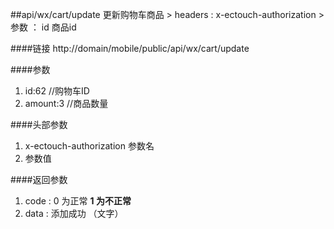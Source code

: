 ##api/wx/cart/update   更新购物车商品
    > headers  : x-ectouch-authorization
    > 参数   ： id   商品id


####链接
    http://domain/mobile/public/api/wx/cart/update

####参数
1. id:62    //购物车ID
2. amount:3     //商品数量


####头部参数
1. x-ectouch-authorization     参数名
2.    参数值


####返回参数
1. code : 0 为正常   **1 为不正常**
2. data  : 添加成功  （文字）  
